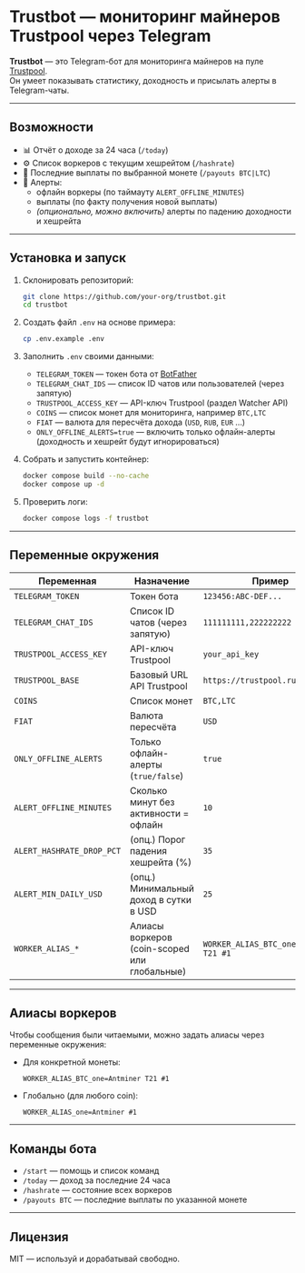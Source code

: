# Trustbot — мониторинг майнеров Trustpool через Telegram

**Trustbot** — это Telegram-бот для мониторинга майнеров на пуле [Trustpool](https://lk.trustpool.cc/).  
Он умеет показывать статистику, доходность и присылать алерты в Telegram-чаты.  

---

## Возможности

- 📊 Отчёт о доходе за 24 часа (`/today`)  
- ⚙️ Список воркеров с текущим хешрейтом (`/hashrate`)  
- 💸 Последние выплаты по выбранной монете (`/payouts BTC|LTC`)  
- 🚨 Алерты:
  - офлайн воркеры (по таймауту `ALERT_OFFLINE_MINUTES`)  
  - выплаты (по факту получения новой выплаты)  
  - *(опционально, можно включить)* алерты по падению доходности и хешрейта  

---

## Установка и запуск

1. Склонировать репозиторий:
   ```bash
   git clone https://github.com/your-org/trustbot.git
   cd trustbot
   ```

2. Создать файл `.env` на основе примера:
   ```bash
   cp .env.example .env
   ```

3. Заполнить `.env` своими данными:
   - `TELEGRAM_TOKEN` — токен бота от [BotFather](https://t.me/BotFather)  
   - `TELEGRAM_CHAT_IDS` — список ID чатов или пользователей (через запятую)  
   - `TRUSTPOOL_ACCESS_KEY` — API-ключ Trustpool (раздел Watcher API)  
   - `COINS` — список монет для мониторинга, например `BTC,LTC`  
   - `FIAT` — валюта для пересчёта дохода (`USD`, `RUB`, `EUR` …)  
   - `ONLY_OFFLINE_ALERTS=true` — включить только офлайн-алерты (доходность и хешрейт будут игнорироваться)  

4. Собрать и запустить контейнер:
   ```bash
   docker compose build --no-cache
   docker compose up -d
   ```

5. Проверить логи:
   ```bash
   docker compose logs -f trustbot
   ```

---

## Переменные окружения

| Переменная                | Назначение                                           | Пример                                |
|----------------------------|------------------------------------------------------|---------------------------------------|
| `TELEGRAM_TOKEN`          | Токен бота                                           | `123456:ABC-DEF...`                   |
| `TELEGRAM_CHAT_IDS`       | Список ID чатов (через запятую)                      | `111111111,222222222`                 |
| `TRUSTPOOL_ACCESS_KEY`    | API-ключ Trustpool                                   | `your_api_key`                        |
| `TRUSTPOOL_BASE`          | Базовый URL API Trustpool                            | `https://trustpool.ru/res/saas`       |
| `COINS`                   | Список монет                                         | `BTC,LTC`                             |
| `FIAT`                    | Валюта пересчёта                                    | `USD`                                 |
| `ONLY_OFFLINE_ALERTS`     | Только офлайн-алерты (`true/false`)                  | `true`                                |
| `ALERT_OFFLINE_MINUTES`   | Сколько минут без активности = офлайн                 | `10`                                  |
| `ALERT_HASHRATE_DROP_PCT` | (опц.) Порог падения хешрейта (%)                     | `35`                                  |
| `ALERT_MIN_DAILY_USD`     | (опц.) Минимальный доход в сутки в USD                | `25`                                  |
| `WORKER_ALIAS_*`          | Алиасы воркеров (coin-scoped или глобальные)          | `WORKER_ALIAS_BTC_one=Antminer T21 #1`|

---

## Алиасы воркеров

Чтобы сообщения были читаемыми, можно задать алиасы через переменные окружения:  

- Для конкретной монеты:  
  ```
  WORKER_ALIAS_BTC_one=Antminer T21 #1
  ```
- Глобально (для любого coin):  
  ```
  WORKER_ALIAS_one=Antminer #1
  ```

---

## Команды бота

- `/start` — помощь и список команд  
- `/today` — доход за последние 24 часа  
- `/hashrate` — состояние всех воркеров  
- `/payouts BTC` — последние выплаты по указанной монете  

---

## Лицензия

MIT — используй и дорабатывай свободно.  
